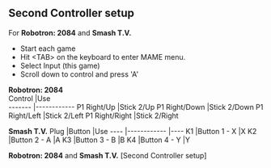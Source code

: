 ## **Second Controller setup**
For **Robotron: 2084** and **Smash T.V.**

- Start each game 
- Hit \<TAB> on the keyboard to enter MAME menu.  
- Select Input (this game)  
- Scroll down to control and press 'A'  

**Robotron: 2084**  
Control |Use       
------- |------------ 
P1 Right/Up    |Stick 2/Up 
P1 Right/Down  |Stick 2/Down 
P1 Right/Left  |Stick 2/Left 
P1 Right/Right |Stick 2/Right <br/>



**Smash T.V.**
Plug |Button       |Use 
---- |------------ |----
K1   |Button 1 - X |X
K2   |Button 2 - A |A
K3   |Button 3 - B |B
K4   |Button 4 - Y |Y


**Robotron: 2084** and **Smash T.V.** [Second Controller setup]

